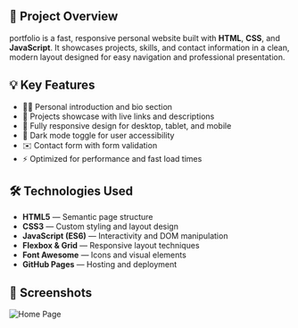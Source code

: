 ## 🎯 Project Overview

portfolio is a fast, responsive personal website built with **HTML**, **CSS**, and **JavaScript**. It showcases projects, skills, and contact information in a clean, modern layout designed for easy navigation and professional presentation.

## 💡 Key Features

- 🧑‍💻 Personal introduction and bio section
- 💼 Projects showcase with live links and descriptions
- 📱 Fully responsive design for desktop, tablet, and mobile
- 🌙 Dark mode toggle for user accessibility
- ✉️ Contact form with form validation
- ⚡ Optimized for performance and fast load times

## 🛠️ Technologies Used

- **HTML5** — Semantic page structure
- **CSS3** — Custom styling and layout design
- **JavaScript (ES6)** — Interactivity and DOM manipulation
- **Flexbox & Grid** — Responsive layout techniques
- **Font Awesome** — Icons and visual elements
- **GitHub Pages** — Hosting and deployment

## 📸 Screenshots

![Home Page](./images/screenshot1.png)
